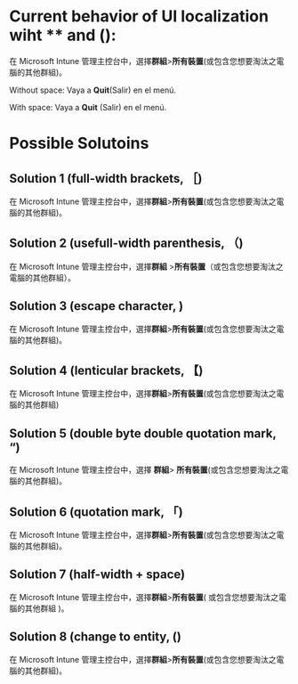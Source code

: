 # Current behavior of UI localization wiht ** and (): 
在 Microsoft Intune 管理主控台中，選擇**群組**>**所有裝置**(或包含您想要淘汰之電腦的其他群組)。

Without space: Vaya a **Quit**(Salir) en el menú.

With space: Vaya a **Quit** (Salir) en el menú.

# Possible Solutoins
## Solution 1 (full-width brackets, ［)
在 Microsoft Intune 管理主控台中，選擇**群組**>**所有裝置**(或包含您想要淘汰之電腦的其他群組)。

## Solution 2 (usefull-width parenthesis, （)
在 Microsoft Intune 管理主控台中，選擇**群組** >**所有裝置**（或包含您想要淘汰之電腦的其他群組）。

## Solution 3 (escape character, \)
在 Microsoft Intune 管理主控台中，選擇**群組**>**所有裝置**\(或包含您想要淘汰之電腦的其他群組\)。

## Solution 4 (lenticular brackets, 【)
在 Microsoft Intune 管理主控台中，選擇**群組**>**所有裝置**(或包含您想要淘汰之電腦的其他群組)


## Solution 5 (double byte double quotation mark, “)
在 Microsoft Intune 管理主控台中，選擇 **群組**> **所有裝置**(或包含您想要淘汰之電腦的其他群組)。


## Solution 6 (quotation mark, 「)
在 Microsoft Intune 管理主控台中，選擇**群組**>**所有裝置**(或包含您想要淘汰之電腦的其他群組)。

## Solution 7 (half-width + space)
在 Microsoft Intune 管理主控台中，選擇**群組**>**所有裝置**( 或包含您想要淘汰之電腦的其他群組 )。

## Solution 8 (change to entity, &#40;)
在 Microsoft Intune 管理主控台中，選擇**群組**>**所有裝置**&#40;或包含您想要淘汰之電腦的其他群組&#41;。





